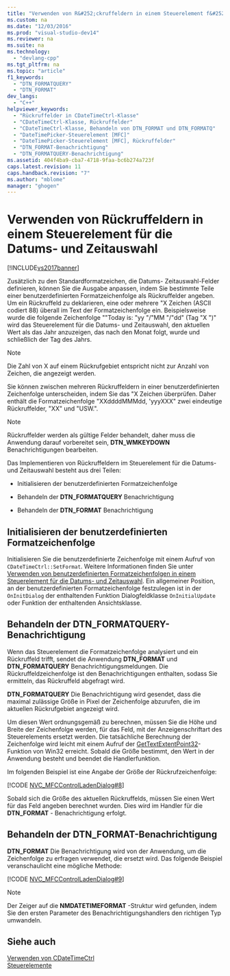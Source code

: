 ```yaml
---
title: "Verwenden von R&#252;ckruffeldern in einem Steuerelement f&#252;r die Datums- und Zeitauswahl"
ms.custom: na
ms.date: "12/03/2016"
ms.prod: "visual-studio-dev14"
ms.reviewer: na
ms.suite: na
ms.technology: 
  - "devlang-cpp"
ms.tgt_pltfrm: na
ms.topic: "article"
f1_keywords: 
  - "DTN_FORMATQUERY"
  - "DTN_FORMAT"
dev_langs: 
  - "C++"
helpviewer_keywords: 
  - "Rückruffelder in CDateTimeCtrl-Klasse"
  - "CDateTimeCtrl-Klasse, Rückruffelder"
  - "CDateTimeCtrl-Klasse, Behandeln von DTN_FORMAT und DTN_FORMATQ"
  - "DateTimePicker-Steuerelement [MFC]"
  - "DateTimePicker-Steuerelement [MFC], Rückruffelder"
  - "DTN_FORMAT-Benachrichtigung"
  - "DTN_FORMATQUERY-Benachrichtigung"
ms.assetid: 404f4ba9-cba7-4718-9faa-bc6b274a723f
caps.latest.revision: 11
caps.handback.revision: "7"
ms.author: "mblome"
manager: "ghogen"
---
```

# Verwenden von R&#252;ckruffeldern in einem Steuerelement f&#252;r die Datums- und Zeitauswahl
[!INCLUDE[vs2017banner](../assembler/inline/includes/vs2017banner.md)]

Zusätzlich zu den Standardformatzeichen, die Datums\- Zeitauswahl\-Felder definieren, können Sie die Ausgabe anpassen, indem Sie bestimmte Teile einer benutzerdefinierten Formatzeichenfolge als Rückruffelder angeben.  Um ein Rückruffeld zu deklarieren, eine oder mehrere "X Zeichen \(ASCII codiert 88\) überall im Text der Formatzeichenfolge ein.  Beispielsweise wurde die folgende Zeichenfolge ""Today is: "yy "\/"MM "\/"dd" \(Tag "X "\)" wird das Steuerelement für die Datums\- und Zeitauswahl, den aktuellen Wert als das Jahr anzuzeigen, das nach den Monat folgt, wurde und schließlich der Tag des Jahrs.  
  
> [!NOTE]
>  Die Zahl von X auf einem Rückrufgebiet entspricht nicht zur Anzahl von Zeichen, die angezeigt werden.  
  
 Sie können zwischen mehreren Rückruffeldern in einer benutzerdefinierten Zeichenfolge unterscheiden, indem Sie das "X Zeichen überprüfen.  Daher enthält die Formatzeichenfolge "XXddddMMMdd, 'yyyXXX" zwei eindeutige Rückruffelder, "XX" und "USW.".  
  
> [!NOTE]
>  Rückruffelder werden als gültige Felder behandelt, daher muss die Anwendung darauf vorbereitet sein, **DTN\_WMKEYDOWN**  Benachrichtigungen bearbeiten.  
  
 Das Implementieren von Rückruffeldern im Steuerelement für die Datums\- und Zeitauswahl besteht aus drei Teilen:  
  
-   Initialisieren der benutzerdefinierten Formatzeichenfolge  
  
-   Behandeln der **DTN\_FORMATQUERY** Benachrichtigung  
  
-   Behandeln der **DTN\_FORMAT** Benachrichtigung  
  
## Initialisieren der benutzerdefinierten Formatzeichenfolge  
 Initialisieren Sie die benutzerdefinierte Zeichenfolge mit einem Aufruf von `CDateTimeCtrl::SetFormat`.  Weitere Informationen finden Sie unter [Verwenden von benutzerdefinierten Formatzeichenfolgen in einem Steuerelement für die Datums\- und Zeitauswahl](../mfc/using-custom-format-strings-in-a-date-and-time-picker-control.md).  Ein allgemeiner Position, an der benutzerdefinierten Formatzeichenfolge festzulegen ist in der `OnInitDialog` der enthaltenden Funktion Dialogfeldklasse `OnInitialUpdate` oder Funktion der enthaltenden Ansichtsklasse.  
  
## Behandeln der DTN\_FORMATQUERY\-Benachrichtigung  
 Wenn das Steuerelement die Formatzeichenfolge analysiert und ein Rückruffeld trifft, sendet die Anwendung **DTN\_FORMAT** und **DTN\_FORMATQUERY** Benachrichtigungsmeldungen.  Die Rückruffeldzeichenfolge ist den Benachrichtigungen enthalten, sodass Sie ermitteln, das Rückruffeld abgefragt wird.  
  
 **DTN\_FORMATQUERY** Die Benachrichtigung wird gesendet, dass die maximal zulässige Größe in Pixel der Zeichenfolge abzurufen, die im aktuellen Rückrufgebiet angezeigt wird.  
  
 Um diesen Wert ordnungsgemäß zu berechnen, müssen Sie die Höhe und Breite der Zeichenfolge werden, für das Feld, mit der Anzeigenschriftart des Steuerelements ersetzt werden.  Die tatsächliche Berechnung der Zeichenfolge wird leicht mit einem Aufruf der [GetTextExtentPoint32](http://msdn.microsoft.com/library/windows/desktop/dd144938)\-Funktion von Win32 erreicht.  Sobald die Größe bestimmt, den Wert in der Anwendung besteht und beendet die Handlerfunktion.  
  
 Im folgenden Beispiel ist eine Angabe der Größe der Rückrufzeichenfolge:  
  
 [!CODE [NVC_MFCControlLadenDialog#8](../CodeSnippet/VS_Snippets_Cpp/NVC_MFCControlLadenDialog#8)]  
  
 Sobald sich die Größe des aktuellen Rückruffelds, müssen Sie einen Wert für das Feld angeben berechnet wurden.  Dies wird im Handler für die **DTN\_FORMAT** \- Benachrichtigung erfolgt.  
  
## Behandeln der DTN\_FORMAT\-Benachrichtigung  
 **DTN\_FORMAT** Die Benachrichtigung wird von der Anwendung, um die Zeichenfolge zu erfragen verwendet, die ersetzt wird.  Das folgende Beispiel veranschaulicht eine mögliche Methode:  
  
 [!CODE [NVC_MFCControlLadenDialog#9](../CodeSnippet/VS_Snippets_Cpp/NVC_MFCControlLadenDialog#9)]  
  
> [!NOTE]
>  Der Zeiger auf die **NMDATETIMEFORMAT** \-Struktur wird gefunden, indem Sie den ersten Parameter des Benachrichtigungshandlers den richtigen Typ umwandeln.  
  
## Siehe auch  
 [Verwenden von CDateTimeCtrl](../mfc/using-cdatetimectrl.md)   
 [Steuerelemente](../mfc/controls-mfc.md)